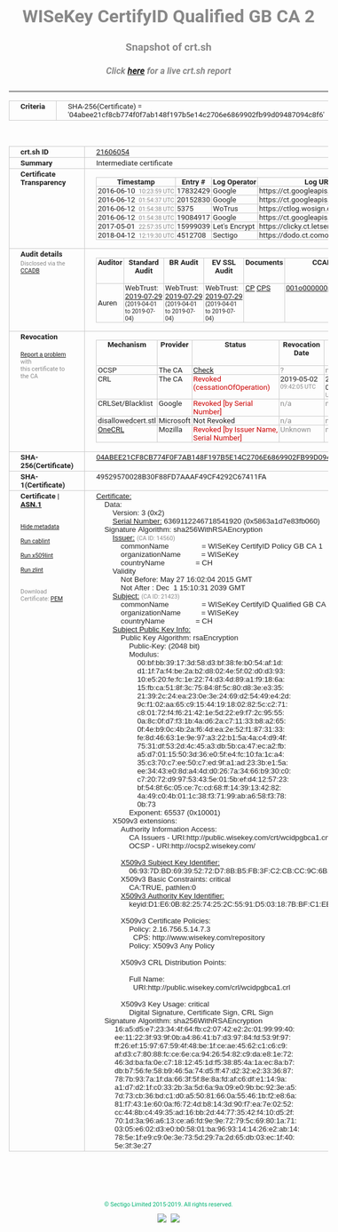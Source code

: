 # WISeKey CertifyID Qualified GB CA 2
### Snapshot of crt.sh
##### Click [here](https://crt.sh/?q=04ABEE21CF8CB774F0F7AB148F197B5E14C2706E6869902FB99D09487094C8F6) for a live crt.sh report

---
<!DOCTYPE HTML PUBLIC "-//W3C//DTD HTML 4.0 Transitional//EN">
<HTML>
<HEAD>
  <META http-equiv="Content-Type" content="text/html; charset=UTF-8">
  <TITLE>crt.sh | 04abee21cf8cb774f0f7ab148f197b5e14c2706e6869902fb99d09487094c8f6</TITLE>
  <META name="description" content="Free CT Log Certificate Search Tool from Sectigo (formerly Comodo CA)">
  <META name="keywords" content="crt.sh, CT, Certificate Transparency, Certificate Search, SSL Certificate, Sectigo, Comodo CA">
  <LINK href="//fonts.googleapis.com/css?family=Roboto+Mono|Roboto:400,400i,700,700i" rel="stylesheet">
  <STYLE type="text/css">
    a {
      white-space: nowrap;
    }
    body {
      color: #888888;
      font: 12pt Roboto, sans-serif;
      padding-top: 10px;
      text-align: center
    }
    form {
      margin: 0px
    }
    span {
      border-radius: 10px
    }
    span.heading {
      color: #888888;
      font: 12pt Roboto, sans-serif
    }
    span.title {
      background-color: #00B373;
      color: #FFFFFF;
      font: bold 18pt Roboto, sans-serif;
      padding: 0px 5px
    }
    span.text {
      color: #888888;
      font: 10pt Roboto, sans-serif
    }
    span.whiteongrey {
      background-color: #D9D9D6;
      color: #FFFFFF;
      font: bold 18pt Roboto, sans-serif;
      padding: 0px 5px
    }
    table {
      border-collapse: collapse;
      color: #222222;
      font: 10pt Roboto, sans-serif;
      margin-left: auto;
      margin-right: auto
    }
    table.options {
      border: none;
      margin-left: 10px
    }
    td, th {
      border: 1px solid #CCCCCC;
      padding: 0px 2px;
      text-align: left;
      vertical-align: top
    }
    td.outer, th.outer {
      border: 1px solid #CCCCCC;
      padding: 2px 20px;
      text-align: left
    }
    th.heading {
      color: #888888;
      font: bold italic 12pt Roboto, sans-serif;
      padding: 20px 0px 0px;
      text-align: center
    }
    th.options, td.options {
      border: none;
      vertical-align: middle
    }
    td.text {
      font: 10pt "Roboto Mono", sans-serif;
      padding: 2px 20px
    }
    td.heading {
      border: none;
      color: #888888;
      font: 12pt Roboto, sans-serif;
      padding-top: 20px;
      text-align: center
    }
    table.lint td, th {
      text-align: center
    }
    .button {
      background-color: #00B373;
      border-radius: 10px;
      color: #FFFFFF;
      font: bold 13pt Roboto, sans-serif
    }
    .copyright {
      font: 8pt Roboto, sans-serif;
      color: #00B373
    }
    .input {
      border: 1px solid #888888;
      font-weight: bold;
      text-align: center
    }
    .small {
      font: 8pt Roboto, sans-serif;
      color: #888888
    }
    .error {
      background-color: #FFDFDF;
      color: #CC0000;
      font-weight: bold
    }
    .fatal {
      background-color: #0000AA;
      color: #FFFFFF;
      font-weight: bold
    }
    .notice {
      background-color: #FFFFDF;
      color: #606000
    }
    .warning {
      background-color: #FFEFDF;
      color: #DF6000
    }
  </STYLE>
</HEAD>
<BODY>

<TABLE>
  <TR>
    <TH class="outer">Criteria</TH>
    <TD class="outer">SHA-256(Certificate) = '04abee21cf8cb774f0f7ab148f197b5e14c2706e6869902fb99d09487094c8f6'</TD>
  </TR>
</TABLE>
<BR>
<TABLE>
  <TR>
    <TH class="outer">crt.sh ID</TH>
    <TD class="outer"><A href="?id=21606054">21606054</A></TD>
  </TR>
  <TR>
    <TH class="outer">Summary</TH>
    <TD class="outer">Intermediate certificate</TD>
  </TR>
  <TR>
    <TH class="outer">Certificate<BR>Transparency</TH>
    <TD class="outer">
<TABLE class="options" style="margin-left:0px">
  <TR>
    <TH>Timestamp</TH>
    <TH>Entry #</TH>
    <TH>Log Operator</TH>
    <TH>Log URL</TH>
  </TR>
  <TR>
    <TD>2016-06-10&nbsp; <FONT class="small">10:23:59 UTC</FONT></TD>
    <TD>17832429</TD>
    <TD>Google</TD>
    <TD>https://ct.googleapis.com/rocketeer</TD>
  </TR>
  <TR>
    <TD>2016-06-12&nbsp; <FONT class="small">01:54:37 UTC</FONT></TD>
    <TD>20152830</TD>
    <TD>Google</TD>
    <TD>https://ct.googleapis.com/pilot</TD>
  </TR>
  <TR>
    <TD>2016-06-12&nbsp; <FONT class="small">01:54:38 UTC</FONT></TD>
    <TD>5375</TD>
    <TD>WoTrus</TD>
    <TD>https://ctlog.wosign.com</TD>
  </TR>
  <TR>
    <TD>2016-06-12&nbsp; <FONT class="small">01:54:38 UTC</FONT></TD>
    <TD>19084917</TD>
    <TD>Google</TD>
    <TD>https://ct.googleapis.com/aviator</TD>
  </TR>
  <TR>
    <TD>2017-05-01&nbsp; <FONT class="small">22:57:35 UTC</FONT></TD>
    <TD>15999039</TD>
    <TD>Let's Encrypt</TD>
    <TD>https://clicky.ct.letsencrypt.org</TD>
  </TR>
  <TR>
    <TD>2018-04-12&nbsp; <FONT class="small">12:19:30 UTC</FONT></TD>
    <TD>4512708</TD>
    <TD>Sectigo</TD>
    <TD>https://dodo.ct.comodo.com</TD>
  </TR>
</TABLE>
    </TD>
  </TR>
  <TR>
    <TH class="outer">Audit details<BR>
      <DIV class="small" style="padding-top:3px">Disclosed via the
        <A href="//ccadb-public.secure.force.com/mozilla/PublicAllIntermediateCerts" target="_blank">CCADB</A></DIV>
    </TH>
    <TD class="outer">
<TABLE class="options" style="margin-left:0px">
  <TR>
    <TH>Auditor</TH>
    <TH>Standard Audit</TH>
    <TH>BR Audit</TH>
    <TH>EV SSL Audit</TH>
    <TH>Documents</TH>
    <TH>CCADB</TH>
    <TH>Root Owner / Certificate</TH>
  </TR>
  <TR>
    <TD style="vertical-align:middle">Auren</TD>
    <TD>WebTrust:
      <A href="https://www.cpacanada.ca/generichandlers/CPACHandler.ashx?attachmentid=232648" target="_blank">2019-07-29</A>
      <BR><FONT style="font-size:8pt">(2019-04-01 to 2019-07-04)</FONT></TD>
    <TD>WebTrust:
      <A href="https://www.cpacanada.ca/generichandlers/CPACHandler.ashx?attachmentid=232649" target="_blank">2019-07-29</A>
      <BR><FONT style="font-size:8pt">(2019-04-01 to 2019-07-04)</FONT></TD>
    <TD>WebTrust:
      <A href="https://www.cpacanada.ca/generichandlers/CPACHandler.ashx?attachmentid=232650" target="_blank">2019-07-29</A>
      <BR><FONT style="font-size:8pt">(2019-04-01 to 2019-07-04)</FONT></TD>
    <TD>
      <A href="https://oiste.org/wp-content/uploads/OGTM-CP-SSL-Certificates.v1.0.pdf" target="blank">CP</A>
      <A href="https://oiste.org/wp-content/uploads/OGTM-OISTE-Foundation-CPS.v3.0.pdf" target="blank">CPS</A>
    </TD>
    <TD><A href="//ccadb.force.com/001o000000ppd4PAAQ" target="_blank">001o000000ppd4PAAQ</A></TD>
    <TD><A href="/?id=12730783">OISTE</A></TD>
  </TR>
</TABLE>
    </TD>
  </TR>
  <TR>
    <TH class="outer">Revocation<BR><BR>
      <DIV class="small" style="padding-top:3px"><A href="?id=21606054&opt=problemreporting">Report a problem</A> with<BR>this certificate to the CA</DIV></TH>
    <TD class="outer">
      <TABLE class="options" style="margin-left:0px">
        <TR>
          <TH>Mechanism</TH>
          <TH>Provider</TH>
          <TH>Status</TH>
          <TH>Revocation Date</TH>
          <TH>Last Observed in CRL</TH>
          <TH>Last Checked <SPAN style="color:#CC0000;vertical-align:middle;font-size:70%;font-weight:normal">(Error)</SPAN></TH>
        </TR>
        <TR>
          <TD>OCSP</TD>
          <TD>The CA</TD>
          <TD><A href="?id=21606054&opt=ocsp">Check</A></TD>
          <TD><SPAN style="color:#888888">?</SPAN></TD>
          <TD><SPAN style="color:#888888">n/a</SPAN></TD>
          <TD><SPAN style="color:#888888">?</SPAN></TD>
        </TR>
        <TR>
          <TD>CRL</TD>
          <TD>The CA</TD>
          <TD><SPAN style="color:#CC0000">Revoked (cessationOfOperation)</SPAN></TD><TD>2019-05-02&nbsp; <FONT class="small">09:42:05 UTC</FONT></TD><TD>2019-05-02&nbsp; <FONT class="small">10:23:19 UTC</FONT></TD><TD>2019-12-04&nbsp; <FONT class="small">19:11:38 UTC</FONT></TD>
        </TR>
        <TR>
          <TD>CRLSet/Blacklist</TD>
          <TD>Google</TD>
          <TD><SPAN style="color:#CC0000">Revoked [by Serial Number]</SPAN></TD>
          <TD><SPAN style="color:#888888">n/a</SPAN></TD>
          <TD><SPAN style="color:#888888">n/a</SPAN></TD>
          <TD><SPAN style="color:#888888">n/a</SPAN></TD>
        </TR>
        <TR>
          <TD>disallowedcert.stl</TD>
          <TD>Microsoft</TD>
          <TD>Not Revoked</TD>
          <TD><SPAN style="color:#888888">n/a</SPAN></TD>
          <TD><SPAN style="color:#888888">n/a</SPAN></TD>
          <TD><SPAN style="color:#888888">n/a</SPAN></TD>
        </TR>
        <TR>
          <TD><A href="/mozilla-onecrl" target="_blank">OneCRL</A></TD>
          <TD>Mozilla</TD>
          <TD><SPAN style="color:#CC0000">Revoked [by Issuer Name, Serial Number]</SPAN></TD><TD><SPAN style="color:#888888">Unknown</SPAN></TD>
          <TD><SPAN style="color:#888888">n/a</SPAN></TD>
          <TD><SPAN style="color:#888888">n/a</SPAN></TD>
        </TR>
      </TABLE>
    </TD>
  </TR>
  <TR>
    <TH class="outer">SHA-256(Certificate)</TH>
    <TD class="outer"><A href="//censys.io/certificates/04abee21cf8cb774f0f7ab148f197b5e14c2706e6869902fb99d09487094c8f6">04ABEE21CF8CB774F0F7AB148F197B5E14C2706E6869902FB99D09487094C8F6</A></TD>
  </TR>
  <TR>
    <TH class="outer">SHA-1(Certificate)</TH>
    <TD class="outer">49529570028B30F88FD7AAAF49CF4292C67411FA</TD>
  </TR>
  <TR>
    <TH class="outer">Certificate | <A href="?asn1=21606054">ASN.1</A>
      <SPAN class="small"><BR>
      <BR><BR><A href="?id=21606054&opt=nometadata">Hide metadata</A>
      <BR><BR><A href="?id=21606054&opt=cablint">Run cablint</A>
      <BR><BR><A href="?id=21606054&opt=x509lint">Run x509lint</A>
      <BR><BR><A href="?id=21606054&opt=zlint">Run zlint</A>
      <BR><BR><BR>Download Certificate: <A href="?d=21606054">PEM</A>
      </SPAN>
    </TH>
    <TD class="text"><A href="?d=21606054">Certificate:</A><BR>&nbsp;&nbsp;&nbsp;&nbsp;Data:<BR>&nbsp;&nbsp;&nbsp;&nbsp;&nbsp;&nbsp;&nbsp;&nbsp;Version:&nbsp;3&nbsp;(0x2)<BR>&nbsp;&nbsp;&nbsp;&nbsp;&nbsp;&nbsp;&nbsp;&nbsp;<A href="?serial=5863a1d7e83fb060">Serial&nbsp;Number:</A>&nbsp;6369112246718541920&nbsp;(0x5863a1d7e83fb060)<BR>&nbsp;&nbsp;&nbsp;&nbsp;Signature&nbsp;Algorithm:&nbsp;sha256WithRSAEncryption<BR>&nbsp;&nbsp;&nbsp;&nbsp;&nbsp;&nbsp;&nbsp;&nbsp;<A href="?caid=14560">Issuer:</A> <SPAN class="small">(CA ID: 14560)</SPAN><BR>&nbsp;&nbsp;&nbsp;&nbsp;&nbsp;&nbsp;&nbsp;&nbsp;&nbsp;&nbsp;&nbsp;&nbsp;commonName&nbsp;&nbsp;&nbsp;&nbsp;&nbsp;&nbsp;&nbsp;&nbsp;&nbsp;&nbsp;&nbsp;&nbsp;&nbsp;&nbsp;&nbsp;&nbsp;=&nbsp;WISeKey&nbsp;CertifyID&nbsp;Policy&nbsp;GB&nbsp;CA&nbsp;1<BR>&nbsp;&nbsp;&nbsp;&nbsp;&nbsp;&nbsp;&nbsp;&nbsp;&nbsp;&nbsp;&nbsp;&nbsp;organizationName&nbsp;&nbsp;&nbsp;&nbsp;&nbsp;&nbsp;&nbsp;&nbsp;&nbsp;&nbsp;=&nbsp;WISeKey<BR>&nbsp;&nbsp;&nbsp;&nbsp;&nbsp;&nbsp;&nbsp;&nbsp;&nbsp;&nbsp;&nbsp;&nbsp;countryName&nbsp;&nbsp;&nbsp;&nbsp;&nbsp;&nbsp;&nbsp;&nbsp;&nbsp;&nbsp;&nbsp;&nbsp;&nbsp;&nbsp;&nbsp;=&nbsp;CH<BR>&nbsp;&nbsp;&nbsp;&nbsp;&nbsp;&nbsp;&nbsp;&nbsp;Validity<BR>&nbsp;&nbsp;&nbsp;&nbsp;&nbsp;&nbsp;&nbsp;&nbsp;&nbsp;&nbsp;&nbsp;&nbsp;Not&nbsp;Before:&nbsp;May&nbsp;27&nbsp;16:02:04&nbsp;2015&nbsp;GMT<BR>&nbsp;&nbsp;&nbsp;&nbsp;&nbsp;&nbsp;&nbsp;&nbsp;&nbsp;&nbsp;&nbsp;&nbsp;Not&nbsp;After&nbsp;:&nbsp;Dec&nbsp;&nbsp;1&nbsp;15:10:31&nbsp;2039&nbsp;GMT<BR>&nbsp;&nbsp;&nbsp;&nbsp;&nbsp;&nbsp;&nbsp;&nbsp;<A href="?caid=21423">Subject:</A> <SPAN class="small">(CA ID: 21423)</SPAN><BR>&nbsp;&nbsp;&nbsp;&nbsp;&nbsp;&nbsp;&nbsp;&nbsp;&nbsp;&nbsp;&nbsp;&nbsp;commonName&nbsp;&nbsp;&nbsp;&nbsp;&nbsp;&nbsp;&nbsp;&nbsp;&nbsp;&nbsp;&nbsp;&nbsp;&nbsp;&nbsp;&nbsp;&nbsp;=&nbsp;WISeKey&nbsp;CertifyID&nbsp;Qualified&nbsp;GB&nbsp;CA&nbsp;2<BR>&nbsp;&nbsp;&nbsp;&nbsp;&nbsp;&nbsp;&nbsp;&nbsp;&nbsp;&nbsp;&nbsp;&nbsp;organizationName&nbsp;&nbsp;&nbsp;&nbsp;&nbsp;&nbsp;&nbsp;&nbsp;&nbsp;&nbsp;=&nbsp;WISeKey<BR>&nbsp;&nbsp;&nbsp;&nbsp;&nbsp;&nbsp;&nbsp;&nbsp;&nbsp;&nbsp;&nbsp;&nbsp;countryName&nbsp;&nbsp;&nbsp;&nbsp;&nbsp;&nbsp;&nbsp;&nbsp;&nbsp;&nbsp;&nbsp;&nbsp;&nbsp;&nbsp;&nbsp;=&nbsp;CH<BR>&nbsp;&nbsp;&nbsp;&nbsp;&nbsp;&nbsp;&nbsp;&nbsp;<A href="?spkisha256=741b1b792e7a6e13dd03b26c15c17ef6b4df0af34125990b273644317b414141">Subject&nbsp;Public&nbsp;Key&nbsp;Info:</A><BR>&nbsp;&nbsp;&nbsp;&nbsp;&nbsp;&nbsp;&nbsp;&nbsp;&nbsp;&nbsp;&nbsp;&nbsp;Public&nbsp;Key&nbsp;Algorithm:&nbsp;rsaEncryption<BR>&nbsp;&nbsp;&nbsp;&nbsp;&nbsp;&nbsp;&nbsp;&nbsp;&nbsp;&nbsp;&nbsp;&nbsp;&nbsp;&nbsp;&nbsp;&nbsp;Public-Key:&nbsp;(2048&nbsp;bit)<BR>&nbsp;&nbsp;&nbsp;&nbsp;&nbsp;&nbsp;&nbsp;&nbsp;&nbsp;&nbsp;&nbsp;&nbsp;&nbsp;&nbsp;&nbsp;&nbsp;Modulus:<BR>&nbsp;&nbsp;&nbsp;&nbsp;&nbsp;&nbsp;&nbsp;&nbsp;&nbsp;&nbsp;&nbsp;&nbsp;&nbsp;&nbsp;&nbsp;&nbsp;&nbsp;&nbsp;&nbsp;&nbsp;00:bf:bb:39:17:3d:58:d3:bf:38:fe:b0:54:af:1d:<BR>&nbsp;&nbsp;&nbsp;&nbsp;&nbsp;&nbsp;&nbsp;&nbsp;&nbsp;&nbsp;&nbsp;&nbsp;&nbsp;&nbsp;&nbsp;&nbsp;&nbsp;&nbsp;&nbsp;&nbsp;d1:1f:7a:f4:be:2a:b2:d8:02:4e:5f:02:d0:d3:93:<BR>&nbsp;&nbsp;&nbsp;&nbsp;&nbsp;&nbsp;&nbsp;&nbsp;&nbsp;&nbsp;&nbsp;&nbsp;&nbsp;&nbsp;&nbsp;&nbsp;&nbsp;&nbsp;&nbsp;&nbsp;10:e5:20:fe:fc:1e:22:74:d3:4d:89:a1:f9:18:6a:<BR>&nbsp;&nbsp;&nbsp;&nbsp;&nbsp;&nbsp;&nbsp;&nbsp;&nbsp;&nbsp;&nbsp;&nbsp;&nbsp;&nbsp;&nbsp;&nbsp;&nbsp;&nbsp;&nbsp;&nbsp;15:fb:ca:51:8f:3c:75:84:8f:5c:80:d8:3e:e3:35:<BR>&nbsp;&nbsp;&nbsp;&nbsp;&nbsp;&nbsp;&nbsp;&nbsp;&nbsp;&nbsp;&nbsp;&nbsp;&nbsp;&nbsp;&nbsp;&nbsp;&nbsp;&nbsp;&nbsp;&nbsp;21:39:2c:24:ea:23:0e:3e:24:69:d2:54:49:e4:2d:<BR>&nbsp;&nbsp;&nbsp;&nbsp;&nbsp;&nbsp;&nbsp;&nbsp;&nbsp;&nbsp;&nbsp;&nbsp;&nbsp;&nbsp;&nbsp;&nbsp;&nbsp;&nbsp;&nbsp;&nbsp;9c:f1:02:aa:65:c9:15:44:19:18:02:82:5c:c2:71:<BR>&nbsp;&nbsp;&nbsp;&nbsp;&nbsp;&nbsp;&nbsp;&nbsp;&nbsp;&nbsp;&nbsp;&nbsp;&nbsp;&nbsp;&nbsp;&nbsp;&nbsp;&nbsp;&nbsp;&nbsp;c8:01:72:f4:f6:21:42:1e:5d:22:e9:f7:2c:95:55:<BR>&nbsp;&nbsp;&nbsp;&nbsp;&nbsp;&nbsp;&nbsp;&nbsp;&nbsp;&nbsp;&nbsp;&nbsp;&nbsp;&nbsp;&nbsp;&nbsp;&nbsp;&nbsp;&nbsp;&nbsp;0a:8c:0f:d7:f3:1b:4a:d6:2a:c7:11:33:b8:a2:65:<BR>&nbsp;&nbsp;&nbsp;&nbsp;&nbsp;&nbsp;&nbsp;&nbsp;&nbsp;&nbsp;&nbsp;&nbsp;&nbsp;&nbsp;&nbsp;&nbsp;&nbsp;&nbsp;&nbsp;&nbsp;0f:4e:b9:0c:4b:2a:f6:4d:ea:2e:52:f1:87:31:33:<BR>&nbsp;&nbsp;&nbsp;&nbsp;&nbsp;&nbsp;&nbsp;&nbsp;&nbsp;&nbsp;&nbsp;&nbsp;&nbsp;&nbsp;&nbsp;&nbsp;&nbsp;&nbsp;&nbsp;&nbsp;fe:8d:46:63:1e:9e:97:a3:22:b1:5a:4a:c4:d9:4f:<BR>&nbsp;&nbsp;&nbsp;&nbsp;&nbsp;&nbsp;&nbsp;&nbsp;&nbsp;&nbsp;&nbsp;&nbsp;&nbsp;&nbsp;&nbsp;&nbsp;&nbsp;&nbsp;&nbsp;&nbsp;75:31:df:53:2d:4c:45:a3:db:5b:ca:47:ec:a2:fb:<BR>&nbsp;&nbsp;&nbsp;&nbsp;&nbsp;&nbsp;&nbsp;&nbsp;&nbsp;&nbsp;&nbsp;&nbsp;&nbsp;&nbsp;&nbsp;&nbsp;&nbsp;&nbsp;&nbsp;&nbsp;a5:d7:01:15:50:3d:36:e0:5f:e4:fc:10:fa:1c:a4:<BR>&nbsp;&nbsp;&nbsp;&nbsp;&nbsp;&nbsp;&nbsp;&nbsp;&nbsp;&nbsp;&nbsp;&nbsp;&nbsp;&nbsp;&nbsp;&nbsp;&nbsp;&nbsp;&nbsp;&nbsp;35:c3:70:c7:ee:50:c7:ed:9f:a1:ad:23:3b:e1:5a:<BR>&nbsp;&nbsp;&nbsp;&nbsp;&nbsp;&nbsp;&nbsp;&nbsp;&nbsp;&nbsp;&nbsp;&nbsp;&nbsp;&nbsp;&nbsp;&nbsp;&nbsp;&nbsp;&nbsp;&nbsp;ee:34:43:e0:8d:a4:4d:d0:26:7a:34:66:b9:30:c0:<BR>&nbsp;&nbsp;&nbsp;&nbsp;&nbsp;&nbsp;&nbsp;&nbsp;&nbsp;&nbsp;&nbsp;&nbsp;&nbsp;&nbsp;&nbsp;&nbsp;&nbsp;&nbsp;&nbsp;&nbsp;c7:20:72:d9:97:53:43:5e:01:5b:ef:d4:12:57:23:<BR>&nbsp;&nbsp;&nbsp;&nbsp;&nbsp;&nbsp;&nbsp;&nbsp;&nbsp;&nbsp;&nbsp;&nbsp;&nbsp;&nbsp;&nbsp;&nbsp;&nbsp;&nbsp;&nbsp;&nbsp;bf:54:8f:6c:05:ce:7c:cd:68:ff:14:39:13:42:82:<BR>&nbsp;&nbsp;&nbsp;&nbsp;&nbsp;&nbsp;&nbsp;&nbsp;&nbsp;&nbsp;&nbsp;&nbsp;&nbsp;&nbsp;&nbsp;&nbsp;&nbsp;&nbsp;&nbsp;&nbsp;4a:49:c0:4b:01:1c:38:f3:71:99:ab:a6:58:f3:78:<BR>&nbsp;&nbsp;&nbsp;&nbsp;&nbsp;&nbsp;&nbsp;&nbsp;&nbsp;&nbsp;&nbsp;&nbsp;&nbsp;&nbsp;&nbsp;&nbsp;&nbsp;&nbsp;&nbsp;&nbsp;0b:73<BR>&nbsp;&nbsp;&nbsp;&nbsp;&nbsp;&nbsp;&nbsp;&nbsp;&nbsp;&nbsp;&nbsp;&nbsp;&nbsp;&nbsp;&nbsp;&nbsp;Exponent:&nbsp;65537&nbsp;(0x10001)<BR>&nbsp;&nbsp;&nbsp;&nbsp;&nbsp;&nbsp;&nbsp;&nbsp;X509v3&nbsp;extensions:<BR>&nbsp;&nbsp;&nbsp;&nbsp;&nbsp;&nbsp;&nbsp;&nbsp;&nbsp;&nbsp;&nbsp;&nbsp;Authority&nbsp;Information&nbsp;Access:&nbsp;<BR>&nbsp;&nbsp;&nbsp;&nbsp;&nbsp;&nbsp;&nbsp;&nbsp;&nbsp;&nbsp;&nbsp;&nbsp;&nbsp;&nbsp;&nbsp;&nbsp;CA&nbsp;Issuers&nbsp;-&nbsp;URI:http://public.wisekey.com/crt/wcidpgbca1.crt<BR>&nbsp;&nbsp;&nbsp;&nbsp;&nbsp;&nbsp;&nbsp;&nbsp;&nbsp;&nbsp;&nbsp;&nbsp;&nbsp;&nbsp;&nbsp;&nbsp;OCSP&nbsp;-&nbsp;URI:http://ocsp2.wisekey.com/<BR><BR>&nbsp;&nbsp;&nbsp;&nbsp;&nbsp;&nbsp;&nbsp;&nbsp;&nbsp;&nbsp;&nbsp;&nbsp;<A href="?ski=06937dbd69395272d78bb5fb3fc2cbcc9c6b05c3">X509v3&nbsp;Subject&nbsp;Key&nbsp;Identifier:</A><BR>&nbsp;&nbsp;&nbsp;&nbsp;&nbsp;&nbsp;&nbsp;&nbsp;&nbsp;&nbsp;&nbsp;&nbsp;&nbsp;&nbsp;&nbsp;&nbsp;06:93:7D:BD:69:39:52:72:D7:8B:B5:FB:3F:C2:CB:CC:9C:6B:05:C3<BR>&nbsp;&nbsp;&nbsp;&nbsp;&nbsp;&nbsp;&nbsp;&nbsp;&nbsp;&nbsp;&nbsp;&nbsp;X509v3&nbsp;Basic&nbsp;Constraints:&nbsp;critical<BR>&nbsp;&nbsp;&nbsp;&nbsp;&nbsp;&nbsp;&nbsp;&nbsp;&nbsp;&nbsp;&nbsp;&nbsp;&nbsp;&nbsp;&nbsp;&nbsp;CA:TRUE,&nbsp;pathlen:0<BR>&nbsp;&nbsp;&nbsp;&nbsp;&nbsp;&nbsp;&nbsp;&nbsp;&nbsp;&nbsp;&nbsp;&nbsp;<A href="?ski=d1e60b822574252c5591d503187bbfc1eeaf1d80">X509v3&nbsp;Authority&nbsp;Key&nbsp;Identifier:</A><BR>&nbsp;&nbsp;&nbsp;&nbsp;&nbsp;&nbsp;&nbsp;&nbsp;&nbsp;&nbsp;&nbsp;&nbsp;&nbsp;&nbsp;&nbsp;&nbsp;keyid:D1:E6:0B:82:25:74:25:2C:55:91:D5:03:18:7B:BF:C1:EE:AF:1D:80<BR><BR>&nbsp;&nbsp;&nbsp;&nbsp;&nbsp;&nbsp;&nbsp;&nbsp;&nbsp;&nbsp;&nbsp;&nbsp;X509v3&nbsp;Certificate&nbsp;Policies:&nbsp;<BR>&nbsp;&nbsp;&nbsp;&nbsp;&nbsp;&nbsp;&nbsp;&nbsp;&nbsp;&nbsp;&nbsp;&nbsp;&nbsp;&nbsp;&nbsp;&nbsp;Policy:&nbsp;2.16.756.5.14.7.3<BR>&nbsp;&nbsp;&nbsp;&nbsp;&nbsp;&nbsp;&nbsp;&nbsp;&nbsp;&nbsp;&nbsp;&nbsp;&nbsp;&nbsp;&nbsp;&nbsp;&nbsp;&nbsp;CPS:&nbsp;http://www.wisekey.com/repository<BR>&nbsp;&nbsp;&nbsp;&nbsp;&nbsp;&nbsp;&nbsp;&nbsp;&nbsp;&nbsp;&nbsp;&nbsp;&nbsp;&nbsp;&nbsp;&nbsp;Policy:&nbsp;X509v3&nbsp;Any&nbsp;Policy<BR><BR>&nbsp;&nbsp;&nbsp;&nbsp;&nbsp;&nbsp;&nbsp;&nbsp;&nbsp;&nbsp;&nbsp;&nbsp;X509v3&nbsp;CRL&nbsp;Distribution&nbsp;Points:&nbsp;<BR><BR>&nbsp;&nbsp;&nbsp;&nbsp;&nbsp;&nbsp;&nbsp;&nbsp;&nbsp;&nbsp;&nbsp;&nbsp;&nbsp;&nbsp;&nbsp;&nbsp;Full&nbsp;Name:<BR>&nbsp;&nbsp;&nbsp;&nbsp;&nbsp;&nbsp;&nbsp;&nbsp;&nbsp;&nbsp;&nbsp;&nbsp;&nbsp;&nbsp;&nbsp;&nbsp;&nbsp;&nbsp;URI:http://public.wisekey.com/crl/wcidpgbca1.crl<BR><BR>&nbsp;&nbsp;&nbsp;&nbsp;&nbsp;&nbsp;&nbsp;&nbsp;&nbsp;&nbsp;&nbsp;&nbsp;X509v3&nbsp;Key&nbsp;Usage:&nbsp;critical<BR>&nbsp;&nbsp;&nbsp;&nbsp;&nbsp;&nbsp;&nbsp;&nbsp;&nbsp;&nbsp;&nbsp;&nbsp;&nbsp;&nbsp;&nbsp;&nbsp;Digital&nbsp;Signature,&nbsp;Certificate&nbsp;Sign,&nbsp;CRL&nbsp;Sign<BR>&nbsp;&nbsp;&nbsp;&nbsp;Signature&nbsp;Algorithm:&nbsp;sha256WithRSAEncryption<BR>&nbsp;&nbsp;&nbsp;&nbsp;&nbsp;&nbsp;&nbsp;&nbsp;&nbsp;16:a5:d5:e7:23:34:4f:64:fb:c2:07:42:e2:2c:01:99:99:40:<BR>&nbsp;&nbsp;&nbsp;&nbsp;&nbsp;&nbsp;&nbsp;&nbsp;&nbsp;ee:11:22:3f:93:9f:0b:a4:86:41:b7:d3:97:84:fd:53:9f:97:<BR>&nbsp;&nbsp;&nbsp;&nbsp;&nbsp;&nbsp;&nbsp;&nbsp;&nbsp;ff:26:ef:15:97:67:59:4f:48:be:1f:ce:ae:45:62:c1:c6:c9:<BR>&nbsp;&nbsp;&nbsp;&nbsp;&nbsp;&nbsp;&nbsp;&nbsp;&nbsp;af:d3:c7:80:88:fc:ce:6e:ca:94:26:54:82:c9:da:e8:1e:72:<BR>&nbsp;&nbsp;&nbsp;&nbsp;&nbsp;&nbsp;&nbsp;&nbsp;&nbsp;46:3d:ba:fa:0e:c7:18:12:45:1d:f5:38:85:4a:1a:ec:8a:b7:<BR>&nbsp;&nbsp;&nbsp;&nbsp;&nbsp;&nbsp;&nbsp;&nbsp;&nbsp;db:b7:56:fe:58:b9:46:5a:74:d5:ff:47:d2:32:e2:33:36:87:<BR>&nbsp;&nbsp;&nbsp;&nbsp;&nbsp;&nbsp;&nbsp;&nbsp;&nbsp;78:7b:93:7a:1f:da:66:3f:5f:8e:8a:fd:af:c6:df:e1:14:9a:<BR>&nbsp;&nbsp;&nbsp;&nbsp;&nbsp;&nbsp;&nbsp;&nbsp;&nbsp;a1:d7:d2:1f:c0:33:2b:3a:5d:6a:9a:09:e0:9b:bc:92:3e:a5:<BR>&nbsp;&nbsp;&nbsp;&nbsp;&nbsp;&nbsp;&nbsp;&nbsp;&nbsp;7d:73:cb:36:bd:c1:d0:a5:50:81:66:0a:55:46:1b:f2:e8:6a:<BR>&nbsp;&nbsp;&nbsp;&nbsp;&nbsp;&nbsp;&nbsp;&nbsp;&nbsp;81:f7:43:1e:60:0a:f6:72:4d:b8:14:3d:90:f7:ea:7e:02:52:<BR>&nbsp;&nbsp;&nbsp;&nbsp;&nbsp;&nbsp;&nbsp;&nbsp;&nbsp;cc:44:8b:c4:49:35:ad:16:bb:2d:44:77:35:42:f4:10:d5:2f:<BR>&nbsp;&nbsp;&nbsp;&nbsp;&nbsp;&nbsp;&nbsp;&nbsp;&nbsp;70:1d:3a:96:a6:13:ce:a6:fd:9e:9e:72:79:5c:69:80:1a:71:<BR>&nbsp;&nbsp;&nbsp;&nbsp;&nbsp;&nbsp;&nbsp;&nbsp;&nbsp;03:05:e6:02:d3:e0:b0:58:01:ba:96:93:14:14:26:e2:ab:14:<BR>&nbsp;&nbsp;&nbsp;&nbsp;&nbsp;&nbsp;&nbsp;&nbsp;&nbsp;78:5e:1f:e9:c9:0e:3e:73:5d:29:7a:2d:65:db:03:ec:1f:40:<BR>&nbsp;&nbsp;&nbsp;&nbsp;&nbsp;&nbsp;&nbsp;&nbsp;&nbsp;5e:3f:3e:27<BR>    </TD>
  </TR>
</TABLE>

  <BR><BR><BR>

  <P class="copyright">&copy; Sectigo Limited 2015-2019. All rights reserved.</P>
  <DIV>
    <A href="https://sectigo.com/"><IMG src="/sectigo_s.png"></A>
    &nbsp;<A href="https://github.com/crtsh"><IMG src="/GitHub-Mark-32px.png"></A>
  </DIV>
</BODY>
</HTML>
